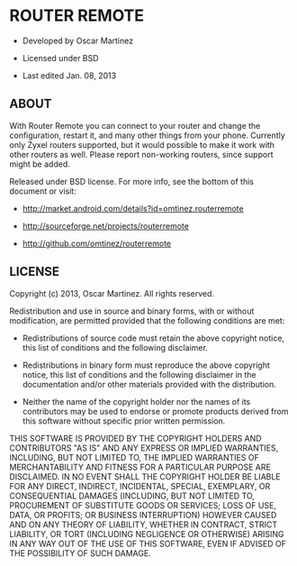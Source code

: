 
ROUTER REMOTE
=============

* Developed by Oscar Martinez

* Licensed under BSD

* Last edited Jan. 08, 2013


ABOUT
-----

With Router Remote you can connect to your router and change the configuration, 
restart it, and many other things from your phone. Currently only Zyxel routers 
supported, but it would possible to make it work with other routers as well. 
Please report non-working routers, since support might be added.

Released under BSD license. For more info, see the bottom of this document or visit:

* http://market.android.com/details?id=omtinez.routerremote

* http://sourceforge.net/projects/routerremote

* http://github.com/omtinez/routerremote


LICENSE
-------

Copyright (c) 2013, Oscar Martinez. All rights reserved.

Redistribution and use in source and binary forms, with or without
modification, are permitted provided that the following conditions are met:
    
* Redistributions of source code must retain the above copyright
notice, this list of conditions and the following disclaimer.
    
* Redistributions in binary form must reproduce the above copyright
notice, this list of conditions and the following disclaimer in the
documentation and/or other materials provided with the distribution.
    
* Neither the name of the copyright holder nor the
names of its contributors may be used to endorse or promote products
derived from this software without specific prior written permission.

THIS SOFTWARE IS PROVIDED BY THE COPYRIGHT HOLDERS AND CONTRIBUTORS "AS IS" AND
ANY EXPRESS OR IMPLIED WARRANTIES, INCLUDING, BUT NOT LIMITED TO, THE IMPLIED
WARRANTIES OF MERCHANTABILITY AND FITNESS FOR A PARTICULAR PURPOSE ARE
DISCLAIMED. IN NO EVENT SHALL THE COPYRIGHT HOLDER BE LIABLE FOR ANY
DIRECT, INDIRECT, INCIDENTAL, SPECIAL, EXEMPLARY, OR CONSEQUENTIAL DAMAGES
(INCLUDING, BUT NOT LIMITED TO, PROCUREMENT OF SUBSTITUTE GOODS OR SERVICES;
LOSS OF USE, DATA, OR PROFITS; OR BUSINESS INTERRUPTION) HOWEVER CAUSED AND
ON ANY THEORY OF LIABILITY, WHETHER IN CONTRACT, STRICT LIABILITY, OR TORT
(INCLUDING NEGLIGENCE OR OTHERWISE) ARISING IN ANY WAY OUT OF THE USE OF THIS
SOFTWARE, EVEN IF ADVISED OF THE POSSIBILITY OF SUCH DAMAGE.
